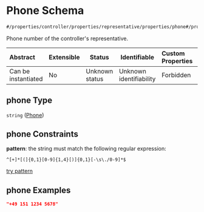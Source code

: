 # Phone Schema

```txt
#/properties/controller/properties/representative/properties/phone#/properties/controller/properties/representative/properties/phone
```

Phone number of the controller's representative.


| Abstract            | Extensible | Status         | Identifiable            | Custom Properties | Additional Properties | Access Restrictions | Defined In                                                           |
| :------------------ | ---------- | -------------- | ----------------------- | :---------------- | --------------------- | ------------------- | -------------------------------------------------------------------- |
| Can be instantiated | No         | Unknown status | Unknown identifiability | Forbidden         | Allowed               | none                | [tilt-schema.json\*](../out/tilt-schema.json "open original schema") |

## phone Type

`string` ([Phone](tilt-schema-properties-controller-properties-representative-properties-phone.md))

## phone Constraints

**pattern**: the string must match the following regular expression: 

```regexp
^[+]*[(]{0,1}[0-9]{1,4}[)]{0,1}[-\s\./0-9]*$
```

[try pattern](https://regexr.com/?expression=%5E%5B%2B%5D*%5B(%5D%7B0%2C1%7D%5B0-9%5D%7B1%2C4%7D%5B)%5D%7B0%2C1%7D%5B-%5Cs%5C.%2F0-9%5D*%24 "try regular expression with regexr.com")

## phone Examples

```json
"+49 151 1234 5678"
```
